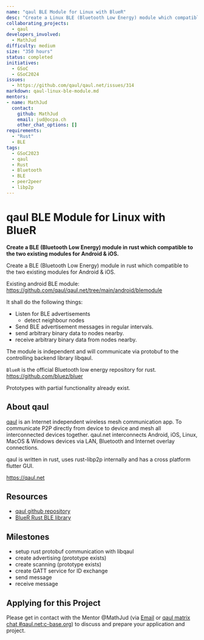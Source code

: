 ```yaml
---
name: "qaul BLE Module for Linux with BlueR"
desc: "Create a Linux BLE (Bluetooth Low Energy) module which compatible to the two existing modules for Android & iOS."
collaborating_projects:
  - qaul
developers_involved:
  - MathJud
difficulty: medium
size: "350 hours"
status: completed
initiatives:
  - GSoC
  - GSoC2024
issues: 
  - https://github.com/qaul/qaul.net/issues/314
markdown: qaul-linux-ble-module.md
mentors:
- name: MathJud
  contact:
    github: MathJud
    email: jud@ocpa.ch
    other_chat_options: []
requirements:
  - "Rust"
  - BLE
tags:
  - GSoC2023
  - qaul
  - Rust
  - Bluetooth
  - BLE
  - peer2peer
  - libp2p
---
```


# qaul BLE Module for Linux with BlueR

**Create a BLE (Bluetooth Low Energy) module in rust which compatible to the two existing modules for Android & iOS.**

Create a BLE (Bluetooth Low Energy) module in rust which compatible to the two existing modules for Android & iOS.

Existing android BLE module:
<https://github.com/qaul/qaul.net/tree/main/android/blemodule>

It shall do the following things:

* Listen for BLE advertisements
  * detect neighbour nodes
* Send BLE advertisement messages in regular intervals.
* send arbitrary binary data to nodes nearby.
* receive arbitrary binary data from nodes nearby.

The module is independent and will communicate via protobuf to the controlling backend library libqaul.

`BlueR` is the official Bluetooth low energy repository for rust.
<https://github.com/bluez/bluer>

Prototypes with partial functionality already exist.

## About qaul

[qaul](https://qaul.net) is an Internet independent wireless mesh communication app. To communicate P2P directly from device to device and mesh all interconnected devices together.
qaul.net interconnects Android, iOS, Linux, MacOS & Windows devices via LAN, Bluetooth and Internet overlay connections.

qaul is written in rust, uses rust-libp2p internally and has a cross platform flutter GUI.

<https://qaul.net>

## Resources

* [qaul github repository](https://github.com/qaul/qaul.net)
* [BlueR Rust BLE library](https://github.com/bluez/bluer)

## Milestones

* setup rust protobuf communication with libqaul
* create advertising (prototype exists)
* create scanning (prototype exists)
* create GATT service for ID exchange
* send message
* receive message

## Applying for this Project

Please get in contact with the Mentor @MathJud (via [Email](mailto:jud@qaul.net) or [qaul matrix chat #qaul.net:c-base.org](https://matrix.to/#/#qaul.net:c-base.org)) to discuss and prepare your application and project.
